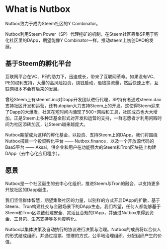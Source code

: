 # What is Nutbox

Nutbox致力于成为Steem社区的Y Combinator。

Nutbox利用Steem Power（SP）代理挖矿的机制，在Steem社区筹集SP用于孵化社区里的DApp，期望能像Y Combinator一样，推动steem上初创DAO的发展。

## 基于Steem的孵化平台

互联网平台在VC、PE的助力下，迅速成长，带来了互联网革命。如果没有VC、PE的权利支持，大量的高风险投资，烧钱启动，砸钱换流量，然后快速上市，互联网根本不会有后来的发展。

曾经Steem上有steemit.inc对Dapp开发团队进行代理，SP持有者通过steem.dao支持社区开发和运营，还有utopian大力支持Steem上的开发。这使得Steem迎来了Dapp的大爆发，社区在短时间内涌现了500+网站和工具，社区成员也大大增加。正是Steem上多种泛基金形式对开发和运营的支持，一群志愿者才利用闲暇时间为社区添砖加瓦，让Steem越来越庞大。

Nutbox期望成为这样的孵化基金，以投资、支持Steem上的DApp。我们将围绕Nutbox搭建一个投资孵化平台 —— Nutbox.finance，以及一个开放源代码的BaaS平台 —— Aksai，供企业和用户在功能强大的Steem和Tron区块链上构建DApp（去中心化应用程序）。

## 愿景

Nutbox是一个社区诞生的去中心化组织，推进Steem与Tron的融合，以支持更多开放社区的Dapp诞生。

我们坚信群体智慧，期望集聚社区的力量，以别样的方式开启DApp的扩散，基于Steem、Tron构建社交与金融场景下的DApp生态。我们希望，任何人都能够基于Steem和Tron区块链创建安全、灵活且合规的DApp，并通过Nutbox来得到资金、工具包、生态支持等多角度孵化。

Nutbox以集体决策及自动执行的协议进行决策与治理。Nutbox的成员将以合伙人的形式结成组织，并通过投票、馈赠的方式，公平地治理组织、分配组织产生的价值。
